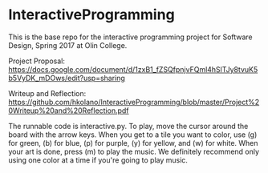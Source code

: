 # InteractiveProgramming
This is the base repo for the interactive programming project for Software Design, Spring 2017 at Olin College.

Project Proposal:
https://docs.google.com/document/d/1zxB1_fZSQfpnjvFQml4hSlTJy8tvuK5b5VyDK_mDOws/edit?usp=sharing

Writeup and Reflection:
https://github.com/hkolano/InteractiveProgramming/blob/master/Project%20Writeup%20and%20Reflection.pdf

The runnable code is interactive.py. To play, move the cursor around the board with the arrow keys. When you get to a tile you want to color, use (g) for green, (b) for blue, (p) for purple, (y) for yellow, and (w) for white. When your art is done, press (m) to play the music. We definitely recommend only using one color at a time if you're going to play music. 
